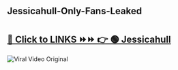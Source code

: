 
 ## Jessicahull-Only-Fans-Leaked

# <h2><a href="https://clipsfans.com/Jessicahull&ref=git">🔗 Click to LINKS ⏩⏩ 👉 🟢 Jessicahull </a></h2>

<a href="https://clipsfans.com/Jessicahull&ref=git" rel="nofollow" data-target="animated-image.originalLink"><img src="https://i.ibb.co.com/xMMVF88/686577567.gif" alt="Viral Video Original" style="max-width: 100%; display: inline-block;" data-target="animated-image.originalImage"></a>
